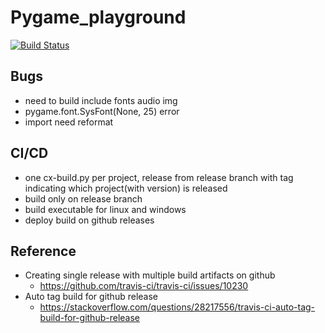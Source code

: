 # Pygame_playground
[![Build Status](https://travis-ci.org/yan-ren/pygame-cicd.svg?branch=release)](https://travis-ci.org/yan-ren/pygame_cicd)

## Bugs
- need to build include fonts audio img
- pygame.font.SysFont(None, 25) error
- import need reformat

## CI/CD
- one cx-build.py per project, release from release branch with tag indicating which project(with version) is released
- build only on release branch
- build executable for linux and windows
- deploy build on github releases

## Reference
- Creating single release with multiple build artifacts on github
    - https://github.com/travis-ci/travis-ci/issues/10230
- Auto tag build for github release
    - https://stackoverflow.com/questions/28217556/travis-ci-auto-tag-build-for-github-release
